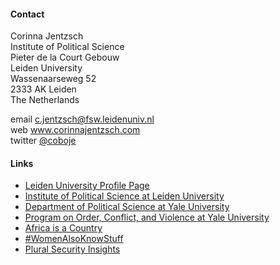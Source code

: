 #### Contact

Corinna Jentzsch  
Institute of Political Science   
Pieter de la Court Gebouw    
Leiden University    
Wassenaarseweg 52     
2333 AK Leiden    
The Netherlands     

email <c.jentzsch@fsw.leidenuniv.nl>  
web www.corinnajentzsch.com  
twitter [@coboje](https://twitter.com/coboje)  

#### Links

* [Leiden University Profile Page](http://socialsciences.leiden.edu/politicalscience/organisation/faculty/jentzsch.html "Corinna Jentzsch")
* [Institute of Political Science at Leiden University](http://www.socialsciences.leiden.edu/politicalscience/ "Institute of Political Science at Leiden University")
* [Department of Political Science at Yale University](http://politicalscience.yale.edu/ "Department of Political Science at Yale University")
* [Program on Order, Conflict, and Violence at Yale University](http://www.yale.edu/macmillan/ocvprogram/ "OCV")
* [Africa is a Country](http://africasacountry.com/ "AIAC")
* [#WomenAlsoKnowStuff](http://womenalsoknowstuff.com/ "Women")
* [Plural Security Insights](http://pluralsecurityinsights.org/)
